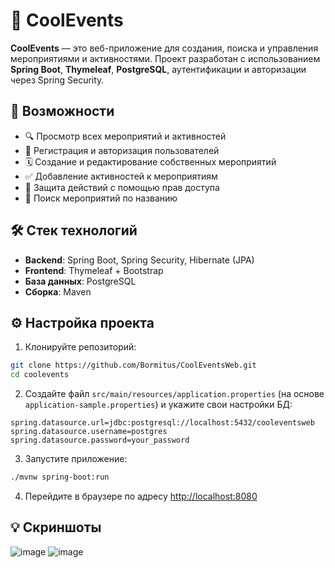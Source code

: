 # 🎉 CoolEvents

**CoolEvents** — это веб-приложение для создания, поиска и управления мероприятиями и активностями. Проект разработан с использованием **Spring Boot**, **Thymeleaf**, **PostgreSQL**, аутентификации и авторизации через Spring Security.

## 🚀 Возможности

- 🔍 Просмотр всех мероприятий и активностей  
- 👤 Регистрация и авторизация пользователей  
- 🗓️ Создание и редактирование собственных мероприятий  
- ✅ Добавление активностей к мероприятиям  
- 🔐 Защита действий с помощью прав доступа  
- 🧾 Поиск мероприятий по названию

## 🛠️ Стек технологий

- **Backend**: Spring Boot, Spring Security, Hibernate (JPA)
- **Frontend**: Thymeleaf + Bootstrap
- **База данных**: PostgreSQL
- **Сборка**: Maven

## ⚙️ Настройка проекта

1. Клонируйте репозиторий:

```bash
git clone https://github.com/Bormitus/CoolEventsWeb.git
cd coolevents
```

2. Создайте файл `src/main/resources/application.properties` (на основе `application-sample.properties`) и укажите свои настройки БД:

```properties
spring.datasource.url=jdbc:postgresql://localhost:5432/cooleventsweb
spring.datasource.username=postgres
spring.datasource.password=your_password
```

3. Запустите приложение:

```bash
./mvnw spring-boot:run
```

4. Перейдите в браузере по адресу [http://localhost:8080](http://localhost:8080)

## 💡 Скриншоты

![image](https://github.com/user-attachments/assets/9db9ae8d-c18d-42ab-9229-5579596984c7)
![image](https://github.com/user-attachments/assets/5dd2859d-c1a5-43b8-a748-216dfaf90a6d)

